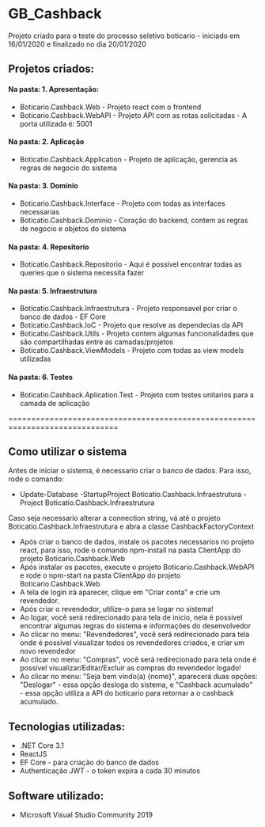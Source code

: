 # GB_Cashback
Projeto criado para o teste do processo seletivo boticario - iniciado em 16/01/2020 e finalizado no dia 20/01/2020

## Projetos criados:

#### Na pasta: 1. Apresentação:
* Boticario.Cashback.Web - Projeto react com o frontend
* Boticario.Cashback.WebAPI - Projeto API com as rotas solicitadas - A porta utilizada é: 5001
#### Na pasta: 2. Aplicação
* Boticatio.Cashback.Application - Projeto de aplicação, gerencia as regras de negocio do sistema
#### Na pasta: 3. Dominio
* Boticario.Cashback.Interface - Projeto com todas as interfaces necessarias
* Boticatio.Cashback.Dominio - Coração do backend, contem as regras de negocio e objetos do sistema
#### Na pasta: 4. Repositorio
* Boticatio.Cashback.Repositorio - Aqui é possivel encontrar todas as queries que o sistema necessita fazer
#### Na pasta: 5. Infraestrutura
* Boticatio.Cashback.Infraestrutura - Projeto responsavel por criar o banco de dados - EF Core
* Boticatio.Cashback.IoC - Projeto que resolve as dependecias da API
* Boticatio.Cashback.Utils - Projeto contem algumas funcionalidades que são compartilhadas entre as camadas/projetos
* Boticatio.Cashback.ViewModels - Projeto com todas as view models utilizadas
#### Na pasta: 6. Testes
* Boticatio.Cashback.Aplication.Test - Projeto com testes unitarios para a camada de aplicação

==============================================================================
## Como utilizar o sistema
Antes de iniciar o sistema, é necessario criar o banco de dados. Para isso, rode o comando:

* Update-Database -StartupProject Boticatio.Cashback.Infraestrutura -Project Boticatio.Cashback.Infraestrutura

Caso seja necessario alterar a connection string, vá até o projeto Boticatio.Cashback.Infraestrutura e abra a classe CashbackFactoryContext

* Após criar o banco de dados, instale os pacotes necessarios no projeto react, para isso, rode o comando npm-install na pasta ClientApp do projeto Boticario.Cashback.Web
* Após instalar os pacotes, execute o projeto Boticario.Cashback.WebAPI e rode o npm-start na pasta ClientApp do projeto Boticario.Cashback.Web
* A tela de login irá aparecer, clique em "Criar conta" e crie um revendedor.
* Após criar o revendedor, utilize-o para se logar no sistema!
* Ao logar, você será redirecionado para tela de inicio, nela é possivel encontrar algumas regras do sistema e informações do desenvolvedor
* Ao clicar no menu: "Revendedores", você será redirecionado para tela onde é possivel visualizar todos os revendedores criados, e criar um novo revendedor
* Ao clicar no menu: "Compras", você será redirecionado para tela onde é possivel visualizar/Editar/Excluir as compras do revendedor logado!
* Ao clicar no menu: "Seja bem vindo(a) {nome}", aparecerá duas opções: "Deslogar" - essa opção desloga do sistema, e "Cashback acumulado" - essa opção utiliza a API do boticario para retornar a o cashback acumulado.
  
## Tecnologias utilizadas:
* .NET Core 3.1
* ReactJS 
* EF Core - para criação do banco de dados
* Authenticação JWT - o token expira a cada 30 minutos

## Software utilizado:
* Microsoft Visual Studio Community 2019
